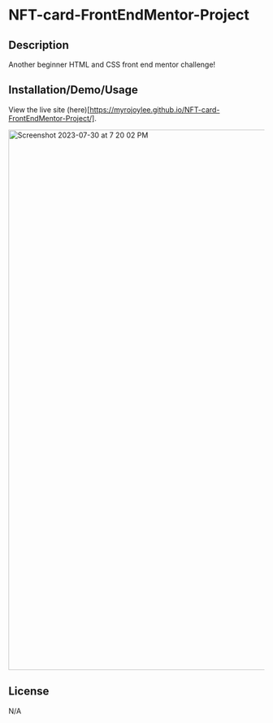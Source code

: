 # NFT-card-FrontEndMentor-Project

## Description

Another beginner HTML and CSS front end mentor challenge!

## Installation/Demo/Usage

View the live site (here)[https://myrojoylee.github.io/NFT-card-FrontEndMentor-Project/].

<img width="1063" alt="Screenshot 2023-07-30 at 7 20 02 PM" src="https://github.com/myrojoylee/NFT-card-FrontEndMentor-Project/assets/120980593/cc52b661-af16-4595-b83d-0f40ccc96e89">

## License

N/A
